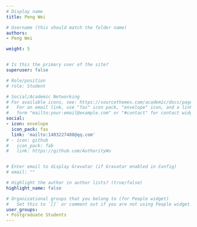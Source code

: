 ```yaml
---
# Display name
title: Peng Wei

# Username (this should match the folder name)
authors:
- Peng Wei

weight: 5


# Is this the primary user of the site?
superuser: false

# Role/position
# role: Student

# Social/Academic Networking
# For available icons, see: https://sourcethemes.com/academic/docs/page-builder/#icons
#   For an email link, use "fas" icon pack, "envelope" icon, and a link in the
#   form "mailto:your-email@example.com" or "#contact" for contact widget.
social:
- icon: envelope
  icon_pack: fas
  link: 'mailto:1403227480@qq.com'
# - icon: github
#   icon_pack: fab
#   link: https://github.com/AuthorityWu


# Enter email to display Gravatar (if Gravatar enabled in Config)
# email: ""

# Highlight the author in author lists? (true/false)
highlight_name: false

# Organizational groups that you belong to (for People widget)
#   Set this to `[]` or comment out if you are not using People widget.
user_groups:
- Postgraduate Students
---
```

